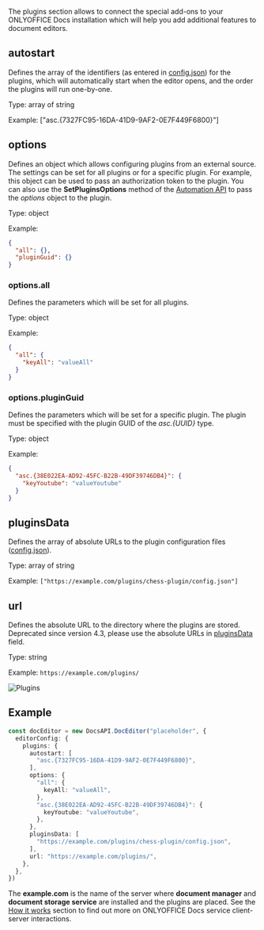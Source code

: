 The plugins section allows to connect the special add-ons to your ONLYOFFICE Docs installation which will help you add additional features to document editors.

## autostart

Defines the array of the identifiers (as entered in [config.json](../../../../../Plugin%20and%20Macros/Usage%20API/Config/index.md#guid)) for the plugins, which will automatically start when the editor opens, and the order the plugins will run one-by-one.

Type: array of string

Example: \["asc.{7327FC95-16DA-41D9-9AF2-0E7F449F6800}"]

## options

Defines an object which allows configuring plugins from an external source. The settings can be set for all plugins or for a specific plugin. For example, this object can be used to pass an authorization token to the plugin. You can also use the **SetPluginsOptions** method of the [Automation API](../../../Automation%20API/index.md) to pass the *options* object to the plugin.

Type: object

Example:

``` json
{
  "all": {},
  "pluginGuid": {}
}
```

### options.all

Defines the parameters which will be set for all plugins.

Type: object

Example:

``` json
{
  "all": {
    "keyAll": "valueAll"
  }
}
```

### options.pluginGuid

Defines the parameters which will be set for a specific plugin. The plugin must be specified with the plugin GUID of the *asc.{UUID}* type.

Type: object

Example:

``` json
{
  "asc.{38E022EA-AD92-45FC-B22B-49DF39746DB4}": {
    "keyYoutube": "valueYoutube"
  }
}
```

## pluginsData

Defines the array of absolute URLs to the plugin configuration files ([config.json](../../../../../Plugin%20and%20Macros/Usage%20API/Config/index.md)).

Type: array of string

Example: `["https://example.com/plugins/chess-plugin/config.json"]`

## url

Defines the absolute URL to the directory where the plugins are stored. Deprecated since version 4.3, please use the absolute URLs in [pluginsData](#pluginsdata) field.

Type: string

Example: `https://example.com/plugins/`

![Plugins](/assets/images/editor/plugins.png)

## Example

``` ts
const docEditor = new DocsAPI.DocEditor("placeholder", {
  editorConfig: {
    plugins: {
      autostart: [
        "asc.{7327FC95-16DA-41D9-9AF2-0E7F449F6800}",
      ],
      options: {
        "all": {
          keyAll: "valueAll",
        },
        "asc.{38E022EA-AD92-45FC-B22B-49DF39746DB4}": {
          keyYoutube: "valueYoutube",
        },
      },
      pluginsData: [
        "https://example.com/plugins/chess-plugin/config.json",
      ],
      url: "https://example.com/plugins/",
    },
  },
})
```

The **example.com** is the name of the server where **document manager** and **document storage service** are installed and the plugins are placed. See the [How it works](../../../../Get%20Started/How%20It%20Works/index.md) section to find out more on ONLYOFFICE Docs service client-server interactions.
